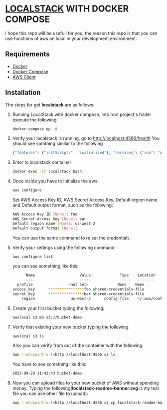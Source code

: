 # [LOCALSTACK](https://github.com/localstack/localstack) WITH DOCKER COMPOSE

I hope this repo will be usefull for you, the reason this repo is that you can use functions of aws on local in your development environment.

## Requirements
- [Docker](https://www.digitalocean.com/community/tutorials/how-to-install-and-use-docker-on-debian-10)
- [Docker Compose](https://www.digitalocean.com/community/tutorials/how-to-install-and-use-docker-compose-on-ubuntu-22-04)
- [AWS Client](https://gist.github.com/anamorph/aaf8434d3bbad92059b3)


## Installation
The steps for get **localstack** are as follows:

1. Running LocalStack with docker compose, into root project's folder execute the following.
    ```bash 
    docker-compose up -d
    ```

2. Verify your localstack is running, go to [http://localhost:4566/health](http://localhost:4566/health)
You should see somthing similar to the following
    ```bash 
    {"features": {"initScripts": "initialized"}, "services": {"acm": "available", "apigateway": "available", "cloudformation": "available", "cloudwatch": "available", "config": "available", "dynamodb": "available", "dynamodbstreams": "available", "ec2": "available", "es": "available", "events": "available", "firehose": "available", "iam": "available", "kinesis": "available", "kms": "available", "lambda": "available", "logs": "available", "opensearch": "available", "redshift": "available", "resource-groups": "available", "resourcegroupstaggingapi": "available", "route53": "available", "route53resolver": "available", "s3": "available", "s3control": "available", "secretsmanager": "available", "ses": "available", "sns": "available", "sqs": "available", "ssm": "available", "stepfunctions": "available", "sts": "available", "support": "available", "swf": "available"}, "version": "0.14.5.dev"}
    ```
3. Enter to localstack container
    ```bash
    docker exec -it localstack bash
    ```

4. Once inside you have to initialize the aws:
    ```bash
    aws configure
    ```
    Set AWS Access Key ID, AWS Secret Access Key,  Default region name and Default output format, such as the following:
    ```bash
    AWS Access Key ID [None]: foo
    AWS Secret Access Key [None]: bar
    Default region name [None]: us-west-2 
    Default output format [None]: 
    ```
    You can use the same command to re set the credentials.

5. Verify your settings using the following command:
    ```bash
    aws configure list
    ```
    you can see something like this:
    ```bash
          Name                    Value             Type    Location
          ----                    -----             ----    --------
      profile                <not set>             None    None
    access_key      ****************foo shared-credentials-file    
    secret_key      ****************bar shared-credentials-file    
        region                us-west-2      config-file    ~/.aws/config
    ```

6. Create your first bucket typing the following:
    ```bash
    awslocal s3 mb s3://bucket-demo
    ```
7. Verify that existing your new bucket typing the following:
    ```bash
    awslocal s3 ls
    ```
    Also you can verify from out of the container with the following:
    ```bash
    aws --endpoint-url=http://localhost:4566 s3 ls
    ```
    You have to see something like this:
    ```bash
    2022-09-29 11:42:43 bucket-demo
    ```
8. Now you can upload files to your new bucket of AWS without spending money. Typing the following(**localstack-readme-banner.svg** is my test file you can use other file to upload):
   ```bash
   aws --endpoint-url=http://localhost:4566 s3 cp localstack-readme-banner.svg s3://bucket-demo
   ```



  